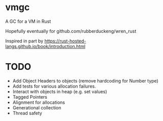 # vmgc
 A GC for a VM in Rust

Hopefully eventually for github.com/rubberduckeng/wren_rust

Inspired in part by https://rust-hosted-langs.github.io/book/introduction.html

# TODO
* Add Object Headers to objects (remove hardcoding for Number type)
* Add tests for various allocation failures.
* Interact with objects in heap (e.g. set values)
* Tagged Pointers
* Alignment for allocations
* Generational collection
* Thread safety